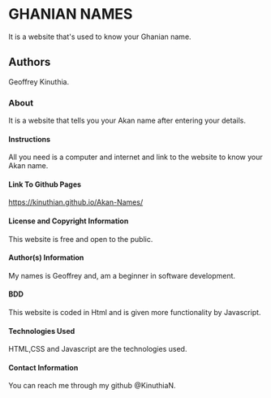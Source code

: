 # GHANIAN NAMES
It is a website that's used to know your Ghanian name.

## Authors
Geoffrey Kinuthia.

### About
It is a website that tells you your Akan name after entering your details.

#### Instructions
All you need is a computer and internet and link to the website to know your Akan name.

#### Link To Github Pages
https://kinuthian.github.io/Akan-Names/

#### License and Copyright Information
This website is free and  open to the public.

#### Author(s) Information
My names is Geoffrey and, am a beginner in software development.

#### BDD
This website is coded in Html and is given more functionality by Javascript.

#### Technologies Used
HTML,CSS and Javascript are the technologies used.

#### Contact Information
You can reach me through my github @KinuthiaN.
